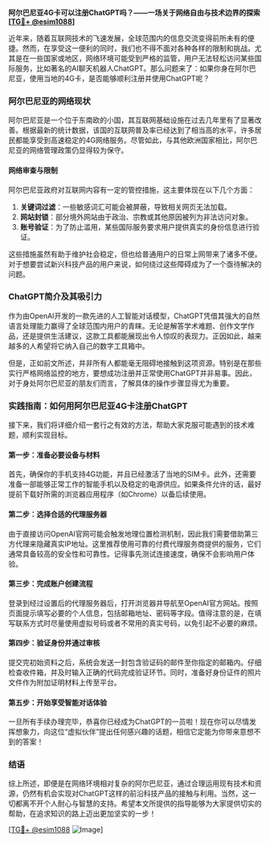 **阿尔巴尼亚4G卡可以注册ChatGPT吗？——一场关于网络自由与技术边界的探索[[TG💪+ @esim1088](https://t.me/s/esim1088)]**

近年来，随着互联网技术的飞速发展，全球范围内的信息交流变得前所未有的便捷。然而，在享受这一便利的同时，我们也不得不面对各种各样的限制和挑战。尤其是在一些国家或地区，网络环境可能受到严格的监管，用户无法轻松访问某些国际服务，比如著名的AI聊天机器人ChatGPT。那么问题来了：如果你身在阿尔巴尼亚，使用当地的4G卡，是否能够顺利注册并使用ChatGPT呢？

### 阿尔巴尼亚的网络现状

阿尔巴尼亚是一个位于东南欧的小国，其互联网基础设施在过去几年里有了显著改善。根据最新的统计数据，该国的互联网普及率已经达到了相当高的水平，许多居民都能享受到高速稳定的4G网络服务。尽管如此，与其他欧洲国家相比，阿尔巴尼亚的网络管理政策仍显得较为保守。

#### 网络审查与限制

阿尔巴尼亚政府对互联网内容有一定的管控措施，这主要体现在以下几个方面：

1. **关键词过滤**：一些敏感词汇可能会被屏蔽，导致相关网页无法加载。
2. **网站封锁**：部分境外网站由于政治、宗教或其他原因被列为非法访问对象。
3. **账号验证**：为了防止滥用，某些国际服务要求用户提供真实的身份信息进行验证。

这些措施虽然有助于维护社会稳定，但也给普通用户的日常上网带来了诸多不便。对于想要尝试新兴科技产品的用户来说，如何绕过这些障碍成为了一个亟待解决的问题。

### ChatGPT简介及其吸引力

作为由OpenAI开发的一款先进的人工智能对话模型，ChatGPT凭借其强大的自然语言处理能力赢得了全球范围内用户的青睐。无论是解答学术难题、创作文学作品，还是提供生活建议，这款工具都能展现出令人惊叹的表现力。正因如此，越来越多的人希望将它纳入自己的数字工具箱中。

但是，正如前文所述，并非所有人都能毫无阻碍地接触到这项资源。特别是在那些实行严格网络监控的地方，要想成功注册并正常使用ChatGPT并非易事。因此，对于身处阿尔巴尼亚的朋友们而言，了解具体的操作步骤显得尤为重要。

### 实践指南：如何用阿尔巴尼亚4G卡注册ChatGPT

接下来，我们将详细介绍一套行之有效的方法，帮助大家克服可能遇到的技术难题，顺利实现目标。

#### 第一步：准备必要设备与材料

首先，确保你的手机支持4G功能，并且已经激活了当地的SIM卡。此外，还需要准备一部能够正常工作的智能手机以及稳定的电源供应。如果条件允许的话，最好提前下载好所需的浏览器应用程序（如Chrome）以备后续使用。

#### 第二步：选择合适的代理服务器

由于直接访问OpenAI官网可能会触发地理位置检测机制，因此我们需要借助第三方代理来隐藏真实IP地址。这里推荐使用可靠的付费代理服务商提供的服务，它们通常具备较高的安全性和可靠性。记得事先测试连接速度，确保不会影响用户体验。

#### 第三步：完成账户创建流程

登录到经过设置后的代理服务器后，打开浏览器并导航至OpenAI官方网站。按照页面提示填写必要的个人信息，包括邮箱地址、密码等字段。值得注意的是，在填写联系方式时尽量使用虚拟号码或者不常用的真实号码，以免引起不必要的麻烦。

#### 第四步：验证身份并通过审核

提交完初始资料之后，系统会发送一封包含验证码的邮件至你指定的邮箱内。仔细检查收件箱，并及时输入正确的代码完成验证环节。同时，准备好身份证件的照片文件作为附加证明材料上传至平台。

#### 第五步：开始享受智能对话体验

一旦所有手续办理完毕，恭喜你已经成为ChatGPT的一员啦！现在你可以尽情发挥想象力，向这位“虚拟伙伴”提出任何感兴趣的话题，相信它定能为你带来意想不到的答案！

### 结语

综上所述，即便是在网络环境相对复杂的阿尔巴尼亚，通过合理运用现有技术和资源，仍然有机会实现对ChatGPT这样的前沿科技产品的接触与利用。当然，这一切都离不开个人耐心与智慧的支持。希望本文所提供的指导能够为大家提供切实的帮助，在追求知识的路上迈出更加坚实的一步！

[[TG💪+ @esim1088](https://t.me/s/esim1088) ![Image](https://i.postimg.cc/4NQfJmqS/Snipaste-2025-05-13-00-14-12.png)]